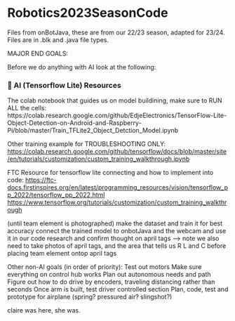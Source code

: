 # Robotics2023SeasonCode
Files from onBotJava, these are from our 22/23 season, adapted for 23/24. Files are in .blk and .java file types.

MAJOR END GOALS:


Before we do anything with AI look at the following:
 <summary><h3> 🎀 AI (Tensorflow Lite) Resources </h3></summary>
   The colab notebook that guides us on model buildining, make sure to RUN ALL the cells: 
   https://colab.research.google.com/github/EdjeElectronics/TensorFlow-Lite-Object-Detection-on-Android-and-Raspberry-Pi/blob/master/Train_TFLite2_Object_Detction_Model.ipynb

   Other training example for TROUBLESHOOTING ONLY:
   https://colab.research.google.com/github/tensorflow/docs/blob/master/site/en/tutorials/customization/custom_training_walkthrough.ipynb

   FTC Resource for tensorflow lite connecting and how to implement into code:
   https://ftc-docs.firstinspires.org/en/latest/programming_resources/vision/tensorflow_pp_2022/tensorflow_pp_2022.html
   https://www.tensorflow.org/tutorials/customization/custom_training_walkthrough 
</details>

(until team element is photographed)
make the dataset and train it for best accuracy
connect the trained model to onbotJava and the webcam and use it in our code 
research and confirm thought on april tags 
--> note we also need to take photos of april tags, and the area that tells us R L and C before placing team element ontop april tags

Other non-AI goals (in order of priority):
Test out motors 
Make sure everything on control hub works 
Plan out autonomous needs and path
Figure out how to do drive by encoders, traveling distancing rather than seconds
Once arm is built, test driver controlled section 
Plan, code, test and prototype for airplane (spring? pressured air? slingshot?)



claire was here, she was.
